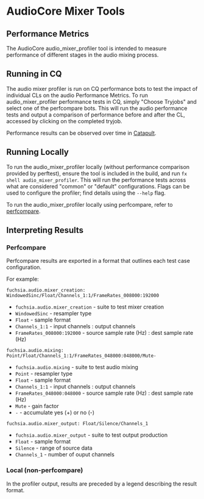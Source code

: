 # AudioCore Mixer Tools

## Performance Metrics

The AudioCore audio_mixer_profiler tool is intended to measure performance of different
stages in the audio mixing process.

## Running in CQ

The audio mixer profiler is run on CQ performance bots to test the impact of
individual CLs on the audio Performance Metrics. To run audio_mixer_profiler
performance tests in CQ, simply "Choose Tryjobs" and select
one of the perfcompare bots. This will run the audio performance
tests and output a comparison of performance before and after the CL, accessed
by clicking on the completed tryjob.

Performance results can be observed over time in [Catapult][catapult].

## Running Locally

To run the audio_mixer_profiler locally (without performance comparison provided
by perftest), ensure the tool is included in the build, and run
`fx shell audio_mixer_profiler`. This will run the performance tests across what
are considered "common" or "default" configurations. Flags can be used to configure
the profiler; find details using the `--help` flag.

To run the audio_mixer_profiler locally using perfcompare, refer to
[perfcompare][perfcompare].

## Interpreting Results

### Perfcompare

Perfcompare results are exported in a format that outlines each test case configuration.

For example:

`fuchsia.audio.mixer_creation: WindowedSinc/Float/Channels_1:1/FrameRates_008000:192000`
- `fuchsia.audio.mixer_creation` - suite to test mixer creation
- `WindowedSinc` - resampler type
- `Float` - sample format
- `Channels_1:1` - input channels : output channels
- `FrameRates_008000:192000` - source sample rate (Hz) : dest sample rate (Hz)

`fuchsia.audio.mixing: Point/Float/Channels_1:1/FrameRates_048000:048000/Mute-`
- `fuchsia.audio.mixing` - suite to test audio mixing
- `Point` - resampler type
- `Float` - sample format
- `Channels_1:1` - input channels : output channels
- `FrameRates_048000:048000` - source sample rate (Hz) : dest sample rate (Hz)
- `Mute` - gain factor
- `-` - accumulate yes (+) or no (-)

`fuchsia.audio.mixer_output: Float/Silence/Channels_1`
- `fuchsia.audio.mixer_output` - suite to test output production
- `Float` - sample format
- `Silence` - range of source data
- `Channels_1` - number of ouput channels

### Local (non-perfcompare)

In the profiler output, results are preceded by a legend describing the result format.

<!-- Reference links -->

[perfcompare]: /garnet/bin/perfcompare/README.md
[catapult]: /docs/development/benchmarking/catapult_user_guide.md
